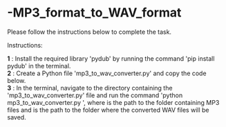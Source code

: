 # -MP3_format_to_WAV_format 
Please follow the instructions below to complete the task.

Instructions:

**1** : Install the required library 'pydub' by running the command 'pip install pydub' in the terminal.  
**2** : Create a Python file 'mp3_to_wav_converter.py' and copy the code below.  
**3** : In the terminal, navigate to the directory containing the 'mp3_to_wav_converter.py' file and run the command 'python mp3_to_wav_converter.py <input-folder> <output-folder>', where <input-folder> is the path to the folder containing MP3 files and <output-folder> is the path to the folder where the converted WAV files will be saved.  
